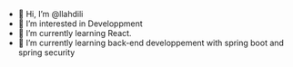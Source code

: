 - 👋 Hi, I’m @llahdili
- 👀 I’m interested in Developpment
- 🌱 I’m currently learning React.
- 🌱 I’m currently learning back-end developpement with spring boot and spring security
